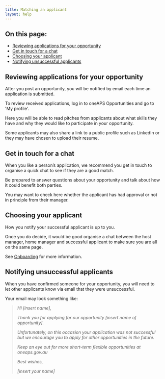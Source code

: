 ```yaml
---
title: Matching an applicant
layout: help
---
```


<nav class="au-inpage-nav-links" aria-label="in page navigation">
  <h2 class="au-inpage-nav-links__heading">On this page:</h2>
  <ul class="au-link-list">
    <li><a href="#Reviewing-applications-for-your-opportunity">Reviewing applications for your opportunity</a></li>
    <li><a href="#Get-in-touch-for-a-chat">Get in touch for a chat</a></li>
    <li><a href="#Choosing-your-applicant">Choosing your applicant</a></li>
    <li><a href="#Notifying-unsuccessful-applicants">Notifying unsuccessful applicants</a></li>
  </ul>
</nav>

## <span id="Reviewing-applications-for-your-opportunity">Reviewing applications for your opportunity</span>

After you post an opportunity, you will be notified by email each time an application is submitted. 

To review received applications, log in to oneAPS Opportunities and go to 'My profile'. 

Here you will be able to read pitches from applicants about what skills they have and why they would like to participate in your opportunity. 

Some applicants may also share a link to a public profile such as LinkedIn or they may have chosen to upload their resume.

## <span id="Get-in-touch-for-a-chat">Get in touch for a chat</span> 

When you like a person’s application, we recommend you get in touch to organise a quick chat to see if they are a good match. 

Be prepared to answer questions about your opportunity and talk about how it could benefit both parties.  

You may want to check here whether the applicant has had approval or not in principle from their manager. 

## <span id="Choosing-your-applicant">Choosing your applicant</span> 

How you notify your successful applicant is up to you. 

Once you do decide, it would be good organise a chat between the host manager, home manager and successful applicant to make sure you are all on the same page. 

See [Onboarding](/help-pages/5-onboarding/) for more information. 

## <span id="Notifying-unsuccessful-applicants">Notifying unsuccessful applicants</span> 

When you have confirmed someone for your opportunity, you will need to let other applicants know via email that they were unsuccessful. 

Your email may look something like: 

> *Hi [insert name],*
> 
> *Thank you for applying for our opportunity [insert name of opportunity].*
> 
> *Unfortunately, on this occasion your application was not successful but we encourage you to apply for other opportunities in the future.*
>
> *Keep an eye out for more short-term flexible opportunities at oneaps.gov.au*  
> 
> *Best wishes,*
> 
> *[insert your name]*


